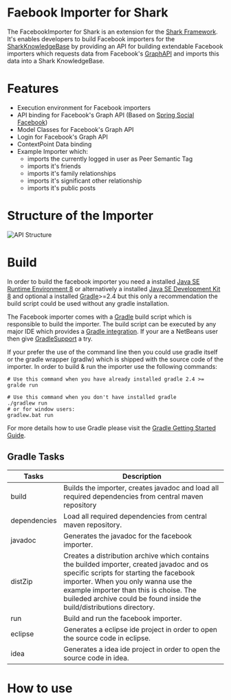 # Faebook Importer for Shark

The FacebookImporter for Shark is an extension for the [Shark Framework](http://www.sharksystem.net/). It's enables developers to build Facebook importers for the [SharkKnowledgeBase](http://www.sharksystem.net/javadoc/current/) 
by providing an API for building extendable Facebook importers which requests data from Facebook's  [GraphAPI](https://developers.facebook.com/docs/graph-api) and imports this data
into a Shark KnowledgeBase.

# Features

* Execution environment for Facebook importers
* API binding for Facebook's Graph API (Based on [Spring Social Facebook](http://projects.spring.io/spring-social-facebook/))
* Model Classes for Facebook's Graph API
* Login for Facebook's Graph API
* ContextPoint Data binding
* Example Importer which:
  * imports the currently logged in user as Peer Semantic Tag
  * imports it's friends
  * imports it's family relationships
  * imports it's significant other relationship
  * imports it's public posts

# Structure of the Importer

![API Structure](https://github.com/yveskaufmann/sharkb_fbimporter/blob/development/docu/images/fb_importer_structure.png "API Structure")

# Build

In order to build the facebook importer you need a installed [Java SE Runtime Environment 8](http://www.oracle.com/technetwork/java/javase/downloads/jre8-downloads-2133155.html) or alternatively
a installed [Java SE Development Kit 8](http://www.oracle.com/technetwork/java/javase/downloads/jdk8-downloads-2133151.html) and optional 
a installed [Gradle](https://gradle.org/)>=2.4 but this only a recommendation the build script could be used without any gradle installation.  

The Facebook importer comes with a [Gradle](https://gradle.org/) build script which is responsible
to build the importer. The build script can be executed by any major IDE which provides a [Gradle integration](https://gradle.org/why/integrates-with-everything/). If your are
a NetBeans user then give [GradleSupport](http://plugins.netbeans.org/plugin/44510/gradle-support) a try.

If your prefer the use of the command line then you could use gradle itself or the gradle wrapper (gradlw) which is shipped with the source code of the importer. In order to build & run the importer use the following commands: 
    
    # Use this command when you have already installed gradle 2.4 >=
    gralde run
    
    # Use this command when you don't have installed gradle 
    ./gradlew run
    # or for window users:
    gradlew.bat run
    
For more details how to use Gradle please visit the  [Gradle Getting Started Guide](https://gradle.org/getting-started-gradle-java/).

## Gradle Tasks

| Tasks        | Description                                                                         |  
| ------------ |-------------------------------------------------------------------------------------| 
| build        | Builds the importer, creates javadoc and load all required dependencies from central maven repository |
| dependencies | Load all required dependencies from central maven repository.                        |
| javadoc      | Generates the javadoc for the facebook importer.                                    |
| distZip      | Creates a distribution archive which contains the builded importer, created javadoc and os specific scripts for starting the facebook importer. When you only wanna use the example importer than this is choise. The buileded archive could be found inside the build/distributions directory. |
| run          | Build and run the facebook importer.   |
| eclipse      | Generates a eclipse ide project in order to open the source code in eclipse.      |
| idea         | Generates a idea ide project in order to open the source code in idea.      |

# How to use






